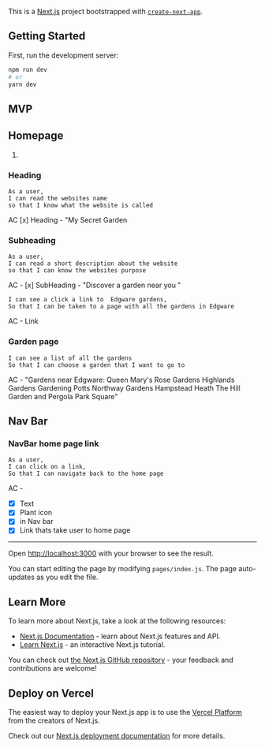 This is a [Next.js](https://nextjs.org/) project bootstrapped with [`create-next-app`](https://github.com/vercel/next.js/tree/canary/packages/create-next-app).

## Getting Started

First, run the development server:

```bash
npm run dev
# or
yarn dev
```

## MVP

## Homepage

1.

### Heading

```
As a user,
I can read the websites name
so that I know what the website is called
```

AC
[x] Heading - "My Secret Garden

### Subheading

```
As a user,
I can read a short description about the website
so that I can know the websites purpose
```

AC -
[x] SubHeading - "Discover a garden near you "

```As a user,
I can see a click a link to  Edgware gardens,
So that I can be taken to a page with all the gardens in Edgware
```

AC - Link

### Garden page

```As a user,
I can see a list of all the gardens
So that I can choose a garden that I want to go to
```

AC -
"Gardens near Edgware:
Queen Mary's Rose Gardens
Highlands Gardens
Gardening Potts
Northway Gardens
Hampstead Heath
The Hill Garden and Pergola
Park Square"

## Nav Bar

### NavBar home page link

```
As a user,
I can click on a link,
So that I can navigate back to the home page
```

AC -

- [x] Text
- [x] Plant icon
- [x] in Nav bar
- [x] Link thats take user to home page

---

Open [http://localhost:3000](http://localhost:3000) with your browser to see the result.

You can start editing the page by modifying `pages/index.js`. The page auto-updates as you edit the file.

## Learn More

To learn more about Next.js, take a look at the following resources:

- [Next.js Documentation](https://nextjs.org/docs) - learn about Next.js features and API.
- [Learn Next.js](https://nextjs.org/learn) - an interactive Next.js tutorial.

You can check out [the Next.js GitHub repository](https://github.com/vercel/next.js/) - your feedback and contributions are welcome!

## Deploy on Vercel

The easiest way to deploy your Next.js app is to use the [Vercel Platform](https://vercel.com/import?utm_medium=default-template&filter=next.js&utm_source=create-next-app&utm_campaign=create-next-app-readme) from the creators of Next.js.

Check out our [Next.js deployment documentation](https://nextjs.org/docs/deployment) for more details.
